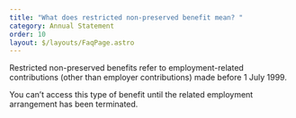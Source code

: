 ```yaml
---
title: "What does restricted non-preserved benefit mean? "
category: Annual Statement
order: 10
layout: $/layouts/FaqPage.astro
---
```

Restricted non-preserved benefits refer to employment-related contributions (other than employer contributions) made before 1 July 1999.  

You can’t access this type of benefit until the related employment arrangement has been terminated.